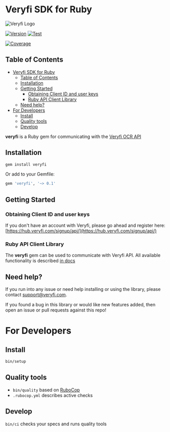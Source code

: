 # Veryfi SDK for Ruby

![Veryfi Logo](https://cdn.veryfi.com/logos/veryfi-logo-wide-github.png)

[![Version](https://img.shields.io/gem/v/veryfi)](https://rubygems.org/gems/veryfi)
[![Test](https://github.com/slavakisel/veryfi-ruby/actions/workflows/test.yml/badge.svg?branch=main)](https://github.com/slavakisel/veryfi-ruby/actions/workflows/test.yml)

[![Coverage](https://raw.githubusercontent.com/slavakisel/veryfi-ruby/main/coverage/coverage-badge.png)](https://raw.githubusercontent.com/slavakisel/veryfi-ruby/main/coverage/coverage-badge.png)

## Table of Contents

- [Veryfi SDK for Ruby](#veryfi-sdk-for-ruby)
  - [Table of Contents](#table-of-contents)
  - [Installation](#installation)
  - [Getting Started](#getting-started)
    - [Obtaining Client ID and user keys](#obtaining-client-id-and-user-keys)
    - [Ruby API Client Library](#ruby-api-client-library)
  - [Need help?](#need-help)
- [For Developers](#for-developers)
  - [Install](#install)
  - [Quality tools](#quality-tools)
  - [Develop](#develop)

**veryfi** is a Ruby gem for communicating with the [Veryfi OCR API](https://veryfi.com/api/)

## Installation

```bash
gem install veryfi
```

Or add to your Gemfile:
```ruby
gem 'veryfi', '~> 0.1'
```

## Getting Started

### Obtaining Client ID and user keys

If you don't have an account with Veryfi, please go ahead and register here: [https://hub.veryfi.com/signup/api/](https://hub.veryfi.com/signup/api/)

### Ruby API Client Library

The **veryfi** gem can be used to communicate with Veryfi API. All available functionality is described [in docs](https://skdev.info/veryfi-ruby/)

## Need help?

If you run into any issue or need help installing or using the library, please contact support@veryfi.com.

If you found a bug in this library or would like new features added, then open an issue or pull requests against this repo!

# For Developers

## Install

```bash
bin/setup
```

## Quality tools

* `bin/quality` based on [RuboCop](https://github.com/bbatsov/rubocop)
* `.rubocop.yml` describes active checks

## Develop

`bin/ci` checks your specs and runs quality tools
